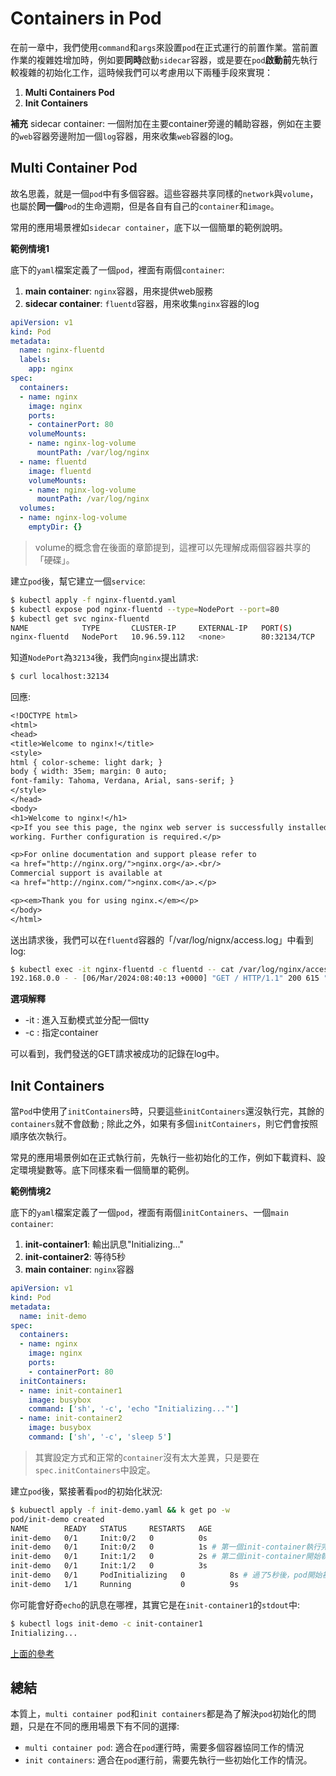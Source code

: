 # Containers in Pod

在前一章中，我們使用`command`和`args`來設置`pod`在正式運行的前置作業。當前置作業的複雜姓增加時，例如要**同時**啟動`sidecar`容器，或是要在`pod`**啟動前**先執行較複雜的初始化工作，這時候我們可以考慮用以下兩種手段來實現：
  
  1. **Multi Containers Pod**
  2. **Init Containers**

**補充**
sidecar container: 一個附加在主要container旁邊的輔助容器，例如在主要的`web`容器旁邊附加一個`log`容器，用來收集`web`容器的log。

## Multi Container Pod

故名思義，就是一個`pod`中有多個容器。這些容器共享同樣的`network`與`volume`，也屬於**同一個**`Pod`的生命週期，但是各自有自己的`container`和`image`。

常用的應用場景裡如`sidecar container`，底下以一個簡單的範例說明。

**範例情境1**

底下的`yaml`檔案定義了一個`pod`，裡面有兩個`container`:
  1. **main container**: `nginx`容器，用來提供web服務
  2. **sidecar container**: `fluentd`容器，用來收集`nginx`容器的log

```yaml
apiVersion: v1
kind: Pod
metadata:
  name: nginx-fluentd
  labels:
    app: nginx
spec:
  containers:
  - name: nginx
    image: nginx
    ports:
    - containerPort: 80
    volumeMounts:
    - name: nginx-log-volume
      mountPath: /var/log/nginx
  - name: fluentd
    image: fluentd
    volumeMounts:
    - name: nginx-log-volume
      mountPath: /var/log/nginx
  volumes:
  - name: nginx-log-volume
    emptyDir: {}

```

> volume的概念會在後面的章節提到，這裡可以先理解成兩個容器共享的「硬碟」。

建立`pod`後，幫它建立一個`service`:
  
```bash
$ kubectl apply -f nginx-fluentd.yaml
$ kubectl expose pod nginx-fluentd --type=NodePort --port=80
$ kubectl get svc nginx-fluentd
NAME            TYPE       CLUSTER-IP     EXTERNAL-IP   PORT(S)        AGE
nginx-fluentd   NodePort   10.96.59.112   <none>        80:32134/TCP   46s
```

知道`NodePort`為`32134`後，我們向`nginx`提出請求:

```bash
$ curl localhost:32134
```
回應:
```txt
<!DOCTYPE html>
<html>
<head>
<title>Welcome to nginx!</title>
<style>
html { color-scheme: light dark; }
body { width: 35em; margin: 0 auto;
font-family: Tahoma, Verdana, Arial, sans-serif; }
</style>
</head>
<body>
<h1>Welcome to nginx!</h1>
<p>If you see this page, the nginx web server is successfully installed and
working. Further configuration is required.</p>

<p>For online documentation and support please refer to
<a href="http://nginx.org/">nginx.org</a>.<br/>
Commercial support is available at
<a href="http://nginx.com/">nginx.com</a>.</p>

<p><em>Thank you for using nginx.</em></p>
</body>
</html>
```

送出請求後，我們可以在`fluentd`容器的「/var/log/nignx/access.log」中看到log:
```bash
$ kubectl exec -it nginx-fluentd -c fluentd -- cat /var/log/nginx/access.log
192.168.0.0 - - [06/Mar/2024:08:40:13 +0000] "GET / HTTP/1.1" 200 615 "-" "curl/7.68.0" "-"
```

**選項解釋**
  * -it : 進入互動模式並分配一個tty
  * -c : 指定container

可以看到，我們發送的GET請求被成功的記錄在log中。

## Init Containers

當`Pod`中使用了`initContainers`時，只要這些`initContainers`還沒執行完，其餘的`containers`就不會啟動 ; 除此之外，如果有多個`initContainers`，則它們會按照順序依次執行。

常見的應用場景例如在正式執行前，先執行一些初始化的工作，例如下載資料、設定環境變數等。底下同樣來看一個簡單的範例。

**範例情境2**

底下的`yaml`檔案定義了一個`pod`，裡面有兩個`initContainers`、一個`main container`:
  1. **init-container1**: 輸出訊息"Initializing..."
  2. **init-container2**: 等待5秒
  3. **main container**: `nginx`容器

```yaml
apiVersion: v1
kind: Pod
metadata:
  name: init-demo
spec:
  containers:
  - name: nginx
    image: nginx
    ports:
    - containerPort: 80
  initContainers:
  - name: init-container1
    image: busybox
    command: ['sh', '-c', 'echo "Initializing..."']
  - name: init-container2
    image: busybox
    command: ['sh', '-c', 'sleep 5']
```

> 其實設定方式和正常的`container`沒有太大差異，只是要在`spec.initContainers`中設定。
  
建立`pod`後，緊接著看`pod`的初始化狀況:
```bash
$ kubuectl apply -f init-demo.yaml && k get po -w
pod/init-demo created
NAME        READY   STATUS     RESTARTS   AGE
init-demo   0/1     Init:0/2   0          0s
init-demo   0/1     Init:0/2   0          1s # 第一個init-container執行完
init-demo   0/1     Init:1/2   0          2s # 第二個init-container開始執行
init-demo   0/1     Init:1/2   0          3s
init-demo   0/1     PodInitializing   0          8s # 過了5秒後，pod開始初始化!
init-demo   1/1     Running           0          9s
```

你可能會好奇`echo`的訊息在哪裡，其實它是在`init-container1`的`stdout`中:
```bash
$ kubectl logs init-demo -c init-container1
Initializing...
```
[上面的參考](https://stackoverflow.com/questions/72077097/why-doesnt-command-line-echo-in-kubernetes-pod-container-show-in-logs)

## 總結
本質上，`multi container pod`和`init containers`都是為了解決`pod`初始化的問題，只是在不同的應用場景下有不同的選擇:

  * `multi container pod`: 適合在`pod`運行時，需要多個容器協同工作的情況
  * `init containers`: 適合在`pod`運行前，需要先執行一些初始化工作的情況。
